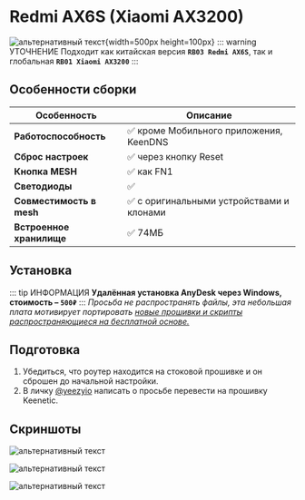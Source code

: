 # Redmi AX6S (Xiaomi AX3200) <Badge type="keenetic" text="4.1.7" />

![альтернативный текст](/assets/images/wiki/guides/AX6S/ax6s.png){width=500px height=100px}
::: warning УТОЧНЕНИЕ
Подходит как китайская версия **`RB03 Redmi AX6S`**, так и глобальная **`RB01 Xiaomi AX3200`**
:::

## Особенности сборки

| Особенность              | Описание                                 |
|--------------------------|------------------------------------------|
| **Работоспособность**    | ✅ кроме Мобильного приложения, KeenDNS   |
| **Сброс настроек**       | ✅ через кнопку Reset                     |
| **Кнопка MESH**          | ✅ как FN1                                |
| **Светодиоды**           | ✅                                        |
| **Совместимость в mesh** | ✅ с оригинальными устройствами и клонами |
| **Встроенное хранилище** | ✅ 74МБ                                   |

## Установка

::: tip ИНФОРМАЦИЯ
**Удалённая установка AnyDesk через Windows, стоимость – `500₽`**
:::
_Просьба не распространять файлы, эта небольшая плата мотивирует
портировать [новые прошивки и скрипты распространяющиеся на бесплатной основе.](https://t.me/keen_prt/4)_

## Подготовка

1. Убедиться, что роутер находится на стоковой прошивке и он сброшен до начальной настройки.
2. В личку [@yeezyio](https://t.me/yeezyio) написать о просьбе перевести на прошивку Keenetic.

## Скриншоты

![альтернативный текст](/assets/images/wiki/guides/AX6S/1.png)

![альтернативный текст](/assets/images/wiki/guides/AX6S/2.png)

![альтернативный текст](/assets/images/wiki/guides/AX6S/3.png)
